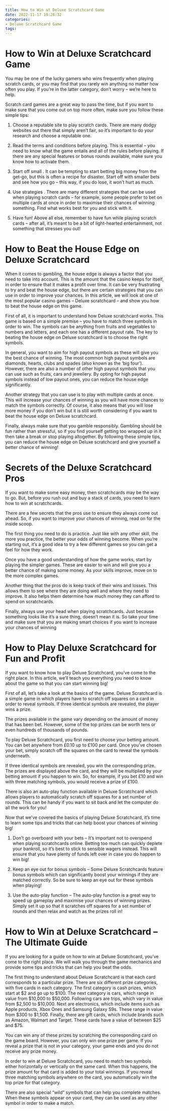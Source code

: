 ```yaml
---
title: How to Win at Deluxe Scratchcard Game 
date: 2022-11-17 19:28:32
categories:
- Deluxe Scratchcard Game
tags:
---
```



#  How to Win at Deluxe Scratchcard Game 

You may be one of the lucky gamers who wins frequently when playing scratch cards, or you may find that you rarely win anything no matter how often you play. If you’re in the latter category, don’t worry – we’re here to help.

Scratch card games are a great way to pass the time, but if you want to make sure that you come out on top more often, make sure you follow these simple tips:

1. Choose a reputable site to play scratch cards. There are many dodgy websites out there that simply aren’t fair, so it’s important to do your research and choose a reputable one.

2. Read the terms and conditions before playing. This is essential – you need to know what the game entails and all of the rules before playing. If there are any special features or bonus rounds available, make sure you know how to activate them.

3. Start off small . It can be tempting to start betting big money from the get-go, but this is often a recipe for disaster. Start off with smaller bets and see how you go – this way, if you do lose, it won’t hurt as much.

4. Use strategies . There are many different strategies that can be used when playing scratch cards – for example, some people prefer to bet on multiple cards at once in order to maximise their chances of winning something. Find what works best for you and stick with it.

5. Have fun! Above all else, remember to have fun while playing scratch cards – after all, it’s meant to be a bit of light-hearted entertainment, not something that stresses you out!

#  How to Beat the House Edge on Deluxe Scratchcard 

When it comes to gambling, the house edge is always a factor that you need to take into account. This is the amount that the casino keeps for itself, in order to ensure that it makes a profit over time. It can be very frustrating to try and beat the house edge, but there are certain strategies that you can use in order to improve your chances. In this article, we will look at one of the most popular casino games – Deluxe scratchcard – and show you how to beat the house edge on this game.

First of all, it is important to understand how Deluxe scratchcard works. This game is based on a simple premise – you have to match three symbols in order to win. The symbols can be anything from fruits and vegetables to numbers and letters, and each one has a different payout rate. The key to beating the house edge on Deluxe scratchcard is to choose the right symbols.

In general, you want to aim for high payout symbols as these will give you the best chance of winning. The most common high payout symbols are diamonds, hearts, clubs and spades (also known as the ‘big four’). However, there are also a number of other high payout symbols that you can use such as fruits, cars and jewellery. By opting for high payout symbols instead of low payout ones, you can reduce the house edge significantly.

Another strategy that you can use is to play with multiple cards at once. This will increase your chances of winning as you will have more chances to match the symbols correctly. Of course, it also means that you will lose more money if you don’t win but it is still worth considering if you want to beat the house edge on Deluxe scratchcard.

Finally, always make sure that you gamble responsibly. Gambling should be fun rather than stressful, so if you find yourself getting too wrapped up in it then take a break or stop playing altogether. By following these simple tips, you can reduce the house edge on Deluxe scratchcard and give yourself a better chance of winning!

#  Secrets of the Deluxe Scratchcard Pros 

If you want to make some easy money, then scratchcards may be the way to go. But, before you rush out and buy a stack of cards, you need to learn how to win at scratchcards.

There are a few secrets that the pros use to ensure they always come out ahead. So, if you want to improve your chances of winning, read on for the inside scoop.

The first thing you need to do is practice. Just like with any other skill, the more you practice, the better your odds of winning become. When you’re starting out, it’s a good idea to try a few different games so you can get a feel for how they work.

Once you have a good understanding of how the game works, start by playing the simpler games. These are easier to win and will give you a better chance of making some money. As your skills improve, move on to the more complex games.

Another thing that the pros do is keep track of their wins and losses. This allows them to see where they are doing well and where they need to improve. It also helps them determine how much money they can afford to spend on scratchcards.

Finally, always use your head when playing scratchcards. Just because something looks like it’s a sure thing, doesn’t mean it is. So take your time and make sure that you are making smart choices if you want to increase your chances of winning

#  How to Play Deluxe Scratchcard for Fun and Profit 

If you want to know how to play Deluxe Scratchcard, you’ve come to the right place. In this article, we’ll teach you everything you need to know about the game so that you can start winning big!

First of all, let’s take a look at the basics of the game. Deluxe Scratchcard is a simple game in which players have to scratch off squares on a card in order to reveal symbols. If three identical symbols are revealed, the player wins a prize.

The prizes available in the game vary depending on the amount of money that has been bet. However, some of the top prizes can be worth tens or even hundreds of thousands of pounds.

To play Deluxe Scratchcard, you first need to choose your betting amount. You can bet anywhere from £0.10 up to £100 per card. Once you’ve chosen your bet, simply scratch off the squares on the card to reveal the symbols underneath.

If three identical symbols are revealed, you win the corresponding prize. The prizes are displayed above the card, and they will be multiplied by your betting amount if you happen to win. So, for example, if you bet £10 and win with three matching symbols, you would receive a prize of £100.

There is also an auto-play function available in Deluxe Scratchcard which allows players to automatically scratch off squares for a set number of rounds. This can be handy if you want to sit back and let the computer do all the work for you!

Now that we’ve covered the basics of playing Deluxe Scratchcard, it’s time to learn some tips and tricks that can help boost your chances of winning big!

1) Don’t go overboard with your bets – It’s important not to overspend when playing scratchcards online. Betting too much can quickly deplete your bankroll, so it’s best to stick to sensible wagers instead. This will ensure that you have plenty of funds left over in case you do happen to win big!

2) Keep an eye out for bonus symbols – Some Deluxe Scratchcards feature bonus symbols which can significantly boost your winnings if they are matched correctly. So be sure to keep an eye out for these symbols when playing!

3) Use the auto-play function – The auto-play function is a great way to speed up gameplay and maximise your chances of winning prizes. Simply set it up so that it scratches off squares for a set number of rounds and then relax and watch as the prizes roll in!

#  How to Win at Deluxe Scratchcard – The Ultimate Guide

If you are looking for a guide on how to win at Deluxe Scratchcard, you’ve come to the right place. We will walk you through the game mechanics and provide some tips and tricks that can help you beat the odds.

The first thing to understand about Deluxe Scratchcard is that each card corresponds to a particular prize. There are six different prize categories, with five cards in each category. The first category is cash prizes, which start at $2 and go up to $100. The next category is cars, which range in value from $10,000 to $50,000. Following cars are trips, which vary in value from $2,500 to $10,000. Next are electronics, which include items such as Apple products, Xbox Ones and Samsung Galaxy S9s. These range in value from $300 to $1,500. Finally, there are gift cards, which include brands such as Amazon, Walmart and Target. These cards have a value of between $25 and $75.

You can win any of these prizes by scratching the corresponding card on the game board. However, you can only win one prize per game. If you reveal a prize that is not in your category, your game ends and you do not receive any prize money.

In order to win at Deluxe Scratchcard, you need to match two symbols either horizontally or vertically on the same card. When this happens, the prize amount for that card is added to your total winnings. If you reveal three matching symbols anywhere on the card, you automatically win the top prize for that category.

There are also special “wild” symbols that can help you complete matches. When these symbols appear on your card, they can be used as any other symbol in order to make a match.